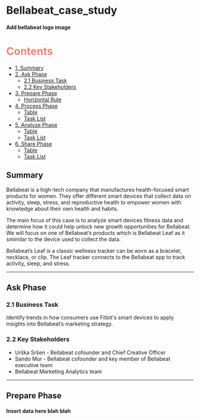 # Bellabeat_case_study

#### Add bellabeat logo image

# <span style="color:#FA8072"> Contents </span>
- [1. Summary](#Summary)
- [2. Ask Phase](#Ask-Phase)
  - [2.1 Business Task](#2.1-Business-Task)
  - [2.2 Key Stakeholders](#2.2-Key-Stakeholders)
- [3. Prepare Phase](#Prepare-Phase)
  - [Horizontal Rule](#horizontal-rule)
- [4. Process Phase](#extended-syntax)
  - [Table](#table)
  - [Task List](#task-list)
- [5. Analyze Phase](#extended-syntax)
  - [Table](#table)
  - [Task List](#task-list)
- [6. Share Phase](#extended-syntax)
  - [Table](#table)
  - [Task List](#task-list)

## Summary
Bellabeat is a high-tech company that manufactures health-focused smart products for women. They offer different smart devices that collect data on activity, sleep, stress, and reproductive health to empower women with knowledge about their own health and habits. 

The main focus of this case is to analyze smart devices fitness data and determine how it could help unlock new growth opportunities for Bellabeat. We will focus on one of Bellabeat’s products which is Bellabeat Leaf as it smimilar to the device used to collect the data.

Bellabeat’s Leaf is a classic wellness tracker can be worn as a bracelet, necklace, or clip. The Leaf tracker connects
to the Bellabeat app to track activity, sleep, and stress.
___
## Ask Phase

### 2.1 Business Task

Identify trends in how consumers use Fitbit's smart devices to apply insights into Bellabeat’s marketing strategy. 

### 2.2 Key Stakeholders 

* Urška Sršen - Bellabeat cofounder and Chief Creative Officer 
* Sando Mur - Bellabeat cofounder and key member of Bellabeat executive team 
* Bellabeat Marketing Analytics team
___
## Prepare Phase

#### Insert data here blah blah

